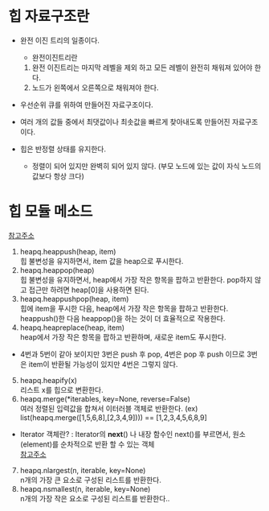 # 힙 자료구조란
 - 완전 이진 트리의 일종이다.
   - 완전이진트리란
    1) 완전 이진트리는 마지막 레벨을 제외 하고 모든 레벨이 완전히 채워져 있어야 한다.
    2) 노드가 왼쪽에서 오른쪽으로 채워져야 한다.

 -  우선순위 큐를 위하여 만들어진 자료구조이다.
 - 여러 개의 값들 중에서 최댓값이나 최솟값을 빠르게 찾아내도록 만들어진 자료구조이다.
 - 힙은 반정렬 상태를 유지한다.
   - 정렬이 되어 있지만 완벽히 되어 있지 않다. (부모 노드에 있는 값이 자식 노드의 값보다 항상 크다)
# 힙 모듈 메소드    
[참고주소](https://python.flowdas.com/library/heapq.html)
1. heapq.heappush(heap, item)    
힙 불변성을 유지하면서, item 값을 heap으로 푸시한다.
2. heapq.heappop(heap)    
힙 불변성을 유지하면서, heap에서 가장 작은 항목을 팝하고 반환한다. pop하지 않고 접근만 하려면 heap[0]을 사용하면 된다.
3. heapq.heappushpop(heap, item)    
힙에 item을 푸시한 다음, heap에서 가장 작은 항목을 팝하고 반환한다. heappush()한 다음 heappop()을 하는 것이 더 효율적으로 작용한다.
4. heapq.heapreplace(heap, item)    
heap에서 가장 작은 항목을 팝하고 반환하며, 새로운 item도 푸시한다.
 - 4번과 5번이 같아 보이지만 3번은 push 후 pop, 4번은 pop 후 push 이므로 3번은 item이 반환될 가능성이 있지만 4번은 그렇지 않다.
5. heapq.heapify(x)    
리스트 x를 힙으로 변환한다.
6. heapq.merge(*iterables, key=None, reverse=False)    
여러 정렬된 입력값을 합쳐서 이터러블 객체로 반환한다. (ex) list(heapq.merge([1,5,6,8],[2,3,4,9]))) == [1,2,3,4,5,6,8,9]
 - Iterator 객체란? : Iterator의 __next__() 나 내장 함수인 next()를 부르면서, 원소(element)를 순차적으로 반환 할 수 있는 객체    
 [참고주소](https://emjayahn.github.io/2019/07/15/iterator-generator/)
7. heapq.nlargest(n, iterable, key=None)    
n개의 가장 큰 요소로 구성된 리스트를 반환한다.
8. heapq.nsmallest(n, iterable, key=None)    
n개의 가장 작은 요소로 구성된 리스트를 반환한다..
